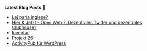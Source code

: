 **Latest Blog Posts**&nbsp;📕
<!-- BLOG-POST-LIST:START -->
- [Lei parla inglese?](https://notiz.blog/2021/06/10/lei-parla-inglese/)
- [Hier & Jetzt – Open Web 7: Dezentrales Twitter und dezentrales Clubhouse?](https://notiz.blog/2021/03/05/hier-jetzt-open-web-7-dezentrales-twitter-und-dezentrales-clubhouse/)
- [Inventur](https://notiz.blog/2021/01/29/inventur/)
- [Projekt 26](https://notiz.blog/2021/01/14/projekt-26/)
- [ActivityPub für WordPress](https://notiz.blog/2020/12/31/activitypub-fuer-wordpress/)
<!-- BLOG-POST-LIST:END -->
